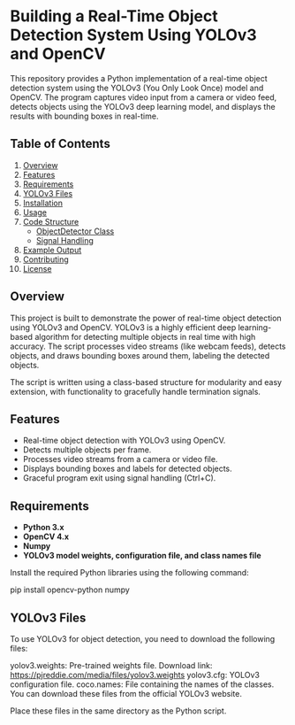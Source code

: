 # Building a Real-Time Object Detection System Using YOLOv3 and OpenCV

This repository provides a Python implementation of a real-time object detection system using the YOLOv3 (You Only Look Once) model and OpenCV. The program captures video input from a camera or video feed, detects objects using the YOLOv3 deep learning model, and displays the results with bounding boxes in real-time.

## Table of Contents

1. [Overview](#overview)
2. [Features](#features)
3. [Requirements](#requirements)
4. [YOLOv3 Files](#yolov3-files)
5. [Installation](#installation)
6. [Usage](#usage)
7. [Code Structure](#code-structure)
   - [ObjectDetector Class](#objectdetector-class)
   - [Signal Handling](#signal-handling)
8. [Example Output](#example-output)
9. [Contributing](#contributing)
10. [License](#license)

## Overview

This project is built to demonstrate the power of real-time object detection using YOLOv3 and OpenCV. YOLOv3 is a highly efficient deep learning-based algorithm for detecting multiple objects in real time with high accuracy. The script processes video streams (like webcam feeds), detects objects, and draws bounding boxes around them, labeling the detected objects.

The script is written using a class-based structure for modularity and easy extension, with functionality to gracefully handle termination signals.

## Features

- Real-time object detection with YOLOv3 using OpenCV.
- Detects multiple objects per frame.
- Processes video streams from a camera or video file.
- Displays bounding boxes and labels for detected objects.
- Graceful program exit using signal handling (Ctrl+C).

## Requirements

- **Python 3.x** 
- **OpenCV 4.x** 
- **Numpy** 
- **YOLOv3 model weights, configuration file, and class names file**

Install the required Python libraries using the following command:

pip install opencv-python numpy

## YOLOv3 Files
To use YOLOv3 for object detection, you need to download the following files:

yolov3.weights: Pre-trained weights file.
Download link: https://pjreddie.com/media/files/yolov3.weights
yolov3.cfg: YOLOv3 configuration file.
coco.names: File containing the names of the classes.
You can download these files from the official YOLOv3 website.

Place these files in the same directory as the Python script.


